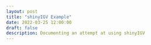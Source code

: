 ```yaml
---
layout: post
title: "shinyIGV Example"
date: 2022-03-25 12:00:00
draft: false
description: Documenting an attempt at using shinyIGV
---
```


